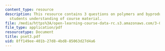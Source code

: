```yaml
---
content_type: resource
description: This resource contains 3 questions on polymers and byproducts to test
  students understanding of course material.
file: /media/https%3A/open-learning-course-data-rc.s3.amazonaws.com/3-034-organic-biomaterials-chemistry-fall-2005/8ff149ee401b27d84bd885063d27d4a6_pset3.pdf
file_type: application/pdf
resourcetype: Document
title: pset3.pdf
uid: 8ff149ee-401b-27d8-4bd8-85063d27d4a6
---
```

